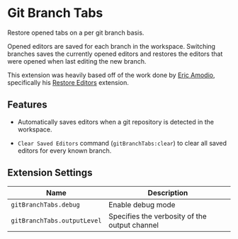 # Git Branch Tabs

Restore opened tabs on a per git branch basis.

Opened editors are saved for each branch in the workspace. Switching branches saves the currently opened editors and restores the editors that were opened when last editing the new branch.

This extension was heavily based off of the work done by [Eric Amodio](https://github.com/eamodio), specifically his [Restore Editors](https://github.com/eamodio/vscode-restore-editors/blob/master/README.md) extension.

## Features

- Automatically saves editors when a git repository is detected in the workspace.

- `Clear Saved Editors` command (`gitBranchTabs:clear`) to clear all saved editors for every known branch.

## Extension Settings

| Name | Description
| ---- | -----------
|`gitBranchTabs.debug` | Enable debug mode
|`gitBranchTabs.outputLevel` | Specifies the verbosity of the output channel
